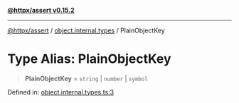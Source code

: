 [**@httpx/assert v0.15.2**](../../README.md)

***

[@httpx/assert](../../README.md) / [object.internal.types](../README.md) / PlainObjectKey

# Type Alias: PlainObjectKey

> **PlainObjectKey** = `string` \| `number` \| `symbol`

Defined in: [object.internal.types.ts:3](https://github.com/belgattitude/httpx/blob/b6bd279cf69f2d17f3ec46e9618a31cb72744279/packages/assert/src/object.internal.types.ts#L3)
